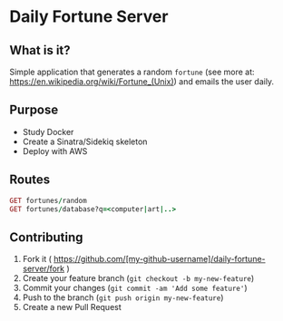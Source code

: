 Daily Fortune Server
===================

## What is it?
Simple application that generates a random `fortune` (see more at: https://en.wikipedia.org/wiki/Fortune_(Unix)) and emails the user daily.

## Purpose
* Study Docker
* Create a Sinatra/Sidekiq skeleton
* Deploy with AWS

## Routes
```ruby
GET fortunes/random
GET fortunes/database?q=<computer|art|..>
```

## Contributing

1. Fork it ( https://github.com/[my-github-username]/daily-fortune-server/fork )
2. Create your feature branch (`git checkout -b my-new-feature`)
3. Commit your changes (`git commit -am 'Add some feature'`)
4. Push to the branch (`git push origin my-new-feature`)
5. Create a new Pull Request